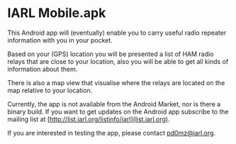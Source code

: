 IARL Mobile.apk
===============

This Android app will (eventually) enable you to carry useful radio repeater
information with you in your pocket.

Based on your (GPS) location you will be presented a list of HAM radio relays
that are close to your location, also you will be able to get all kinds of
information about them.

There is also a map view that visualise where the relays are located on the
map relative to your location.

Currently, the app is not available from the Android Market, nor is there a
binary build. If you want to get updates on the Android app subscribe to the
mailing list at [http://list.iarl.org/listinfo/iarl](list.iarl.org).

If you are interested in testing the app, please contact
[pd0mz@iarl.org](pd0mz).

